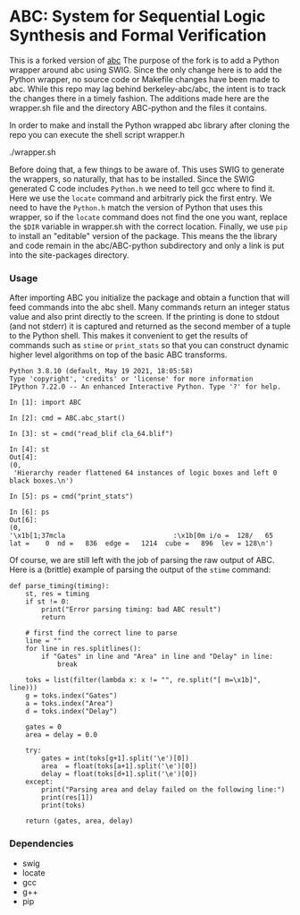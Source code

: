 # ABC: System for Sequential Logic Synthesis and Formal Verification

This is a forked version of [abc](https://github.com/berkeley-abc/abc)
The purpose of the fork is to add a Python wrapper around abc using
SWIG. Since the only change here is to add the Python wrapper, no
source code or Makefile changes have been made to abc.  While this
repo may lag behind berkeley-abc/abc, the intent is to track the
changes there in a timely fashion. The additions made here are the
wrapper.sh file and the directory ABC-python and the files it
contains.

In order to make and install the Python wrapped abc library after
cloning the repo you can execute the shell script wrapper.h

  ./wrapper.sh
  
Before doing that, a few things to be aware of. This uses SWIG to
generate the wrappers, so naturally, that has to be installed. Since
the SWIG generated C code includes `Python.h` we need to tell gcc
where to find it. Here we use the `locate` command and arbitrarly
pick the first entry. We need to have the `Python.h` match the version
of Python that uses this wrapper, so if the `locate` command does
not find the one you want, replace the `$DIR` variable in wrapper.sh
with the correct location. Finally, we use `pip` to install an "editable"
version of the package. This means the the library and code remain 
in the abc/ABC-python subdirectory and only a link is put into the 
site-packages directory.

### Usage

After importing ABC you initialize the package and obtain a function
that will feed commands into the abc shell. Many commands return an
integer status value and also print directly to the screen. If the 
printing is done to stdout (and not stderr) it is captured and returned
as the second member of a tuple to the Python shell. This makes it
convenient to get the results of commands such as `stime` or `print_stats`
so that you can construct dynamic higher level algorithms on top of
the basic ABC transforms.

    Python 3.8.10 (default, May 19 2021, 18:05:58) 
    Type 'copyright', 'credits' or 'license' for more information
    IPython 7.22.0 -- An enhanced Interactive Python. Type '?' for help.

    In [1]: import ABC

    In [2]: cmd = ABC.abc_start()

    In [3]: st = cmd("read_blif cla_64.blif")

    In [4]: st
    Out[4]: 
    (0,
     'Hierarchy reader flattened 64 instances of logic boxes and left 0 black boxes.\n')

    In [5]: ps = cmd("print_stats")

    In [6]: ps
    Out[6]: 
    (0,
    '\x1b[1;37mcla                           :\x1b[0m i/o =  128/   65  lat =    0  nd =   836  edge =   1214  cube =   896  lev = 128\n')


Of course, we are still left with the job of parsing the raw output of ABC. Here is
a (brittle) example of parsing the output of the `stime` command:

    def parse_timing(timing):
        st, res = timing
        if st != 0:
            print("Error parsing timing: bad ABC result")
            return

        # first find the correct line to parse
        line = ""
        for line in res.splitlines():
            if "Gates" in line and "Area" in line and "Delay" in line:
                break
            
        toks = list(filter(lambda x: x != "", re.split("[ m=\x1b]", line)))
        g = toks.index("Gates")
        a = toks.index("Area")
        d = toks.index("Delay")
    
        gates = 0
        area = delay = 0.0
    
        try:
            gates = int(toks[g+1].split('\e')[0])
            area  = float(toks[a+1].split('\e')[0])
            delay = float(toks[d+1].split('\e')[0])
        except:
            print("Parsing area and delay failed on the following line:")
            print(res[1])
            print(toks)

        return (gates, area, delay)



### Dependencies
  * swig
  * locate
  * gcc
  * g++
  * pip
